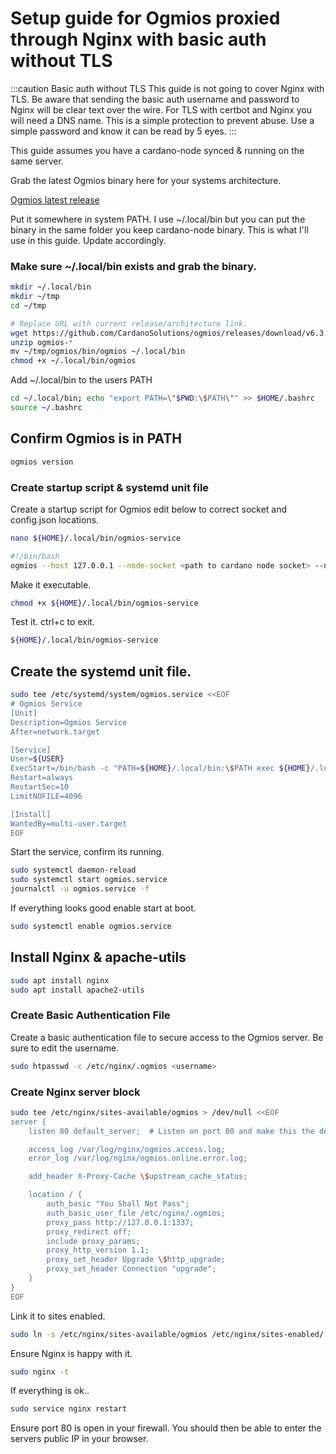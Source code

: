 # Setup guide for Ogmios proxied through Nginx with basic auth without TLS

:::caution Basic auth without TLS
This guide is not going to cover Nginx with TLS. Be aware that sending the basic auth username and password to Nginx will be clear text over the wire. For TLS with certbot and Nginx you will need a DNS name. This is a simple protection to prevent abuse. Use a simple password and know it can be read by 5 eyes.
:::

This guide assumes you have a cardano-node synced & running on the same server.

Grab the latest Ogmios binary here for your systems architecture.

[Ogmios latest release](https://github.com/CardanoSolutions/ogmios/releases)

Put it somewhere in system PATH. I use ~/.local/bin but you can put the binary in the same folder you keep cardano-node binary. This is what I'll use in this guide. Update accordingly.

### Make sure ~/.local/bin exists and grab the binary.

```bash
mkdir ~/.local/bin
mkdir ~/tmp
cd ~/tmp

# Replace URL with current release/architecture link.
wget https://github.com/CardanoSolutions/ogmios/releases/download/v6.3.0/ogmios-v6.3.0-aarch64-linux.zip
unzip ogmios-*
mv ~/tmp/ogmios/bin/ogmios ~/.local/bin
chmod +x ~/.local/bin/ogmios
```

Add ~/.local/bin to the users PATH

```bash
cd ~/.local/bin; echo "export PATH=\"$PWD:\$PATH\"" >> $HOME/.bashrc
source ~/.bashrc
```

## Confirm Ogmios is in PATH

```bash
ogmios version
```

### Create startup script & systemd unit file

Create a startup script for Ogmios edit below to correct socket and config.json locations.

```bash
nano ${HOME}/.local/bin/ogmios-service
```

```bash
#!/bin/bash
ogmios --host 127.0.0.1 --node-socket <path to cardano node socket> --node-config <path to cardano node config.json>
```

Make it executable.

```bash
chmod +x ${HOME}/.local/bin/ogmios-service

```

Test it. ctrl+c to exit.

```bash
${HOME}/.local/bin/ogmios-service

```

## Create the systemd unit file.

```bash
sudo tee /etc/systemd/system/ogmios.service <<EOF
# Ogmios Service
[Unit]
Description=Ogmios Service
After=network.target

[Service]
User=${USER}
ExecStart=/bin/bash -c "PATH=${HOME}/.local/bin:\$PATH exec ${HOME}/.local/bin/ogmios-service"
Restart=always
RestartSec=10
LimitNOFILE=4096

[Install]
WantedBy=multi-user.target
EOF
```

Start the service, confirm its running.

```bash
sudo systemctl daemon-reload
sudo systemctl start ogmios.service
journalctl -u ogmios.service -f
```

If everything looks good enable start at boot.

```bash
sudo systemctl enable ogmios.service
```

## Install Nginx & apache-utils

```bash
sudo apt install nginx
sudo apt install apache2-utils
```

### Create Basic Authentication File

Create a basic authentication file to secure access to the Ogmios server. Be sure to edit the username.

```bash
sudo htpasswd -c /etc/nginx/.ogmios <username>
```

### Create Nginx server block

```bash
sudo tee /etc/nginx/sites-available/ogmios > /dev/null <<EOF
server {
    listen 80 default_server;  # Listen on port 80 and make this the default server

    access_log /var/log/nginx/ogmios.access.log;
    error_log /var/log/nginx/ogmios.online.error.log;

    add_header X-Proxy-Cache \$upstream_cache_status;

    location / {
        auth_basic "You Shall Not Pass";
        auth_basic_user_file /etc/nginx/.ogmios;
        proxy_pass http://127.0.0.1:1337;
        proxy_redirect off;
        include proxy_params;
        proxy_http_version 1.1;
        proxy_set_header Upgrade \$http_upgrade;
        proxy_set_header Connection "upgrade";
    }
}
EOF

```

Link it to sites enabled.

```bash
sudo ln -s /etc/nginx/sites-available/ogmios /etc/nginx/sites-enabled/
```

Ensure Nginx is happy with it.

```bash
sudo nginx -t
```

If everything is ok..

```bash
sudo service nginx restart
```

Ensure port 80 is open in your firewall. You should then be able to enter the servers public IP in your browser.


